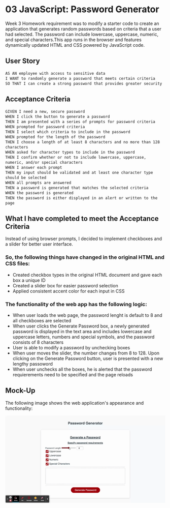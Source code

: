 # 03 JavaScript: Password Generator

Week 3 Homework requirement was to modify a starter code to create an application that generates random passwords based on criteria that a user had selected. The password can include lowercase, uppercase, numeric, and special characters.This app runs in the browser and features dynamically updated HTML and CSS powered by JavaScript code.


## User Story

```
AS AN employee with access to sensitive data
I WANT to randomly generate a password that meets certain criteria
SO THAT I can create a strong password that provides greater security
```

## Acceptance Criteria

```
GIVEN I need a new, secure password
WHEN I click the button to generate a password
THEN I am presented with a series of prompts for password criteria
WHEN prompted for password criteria
THEN I select which criteria to include in the password
WHEN prompted for the length of the password
THEN I choose a length of at least 8 characters and no more than 128 characters
WHEN asked for character types to include in the password
THEN I confirm whether or not to include lowercase, uppercase, numeric, and/or special characters
WHEN I answer each prompt
THEN my input should be validated and at least one character type should be selected
WHEN all prompts are answered
THEN a password is generated that matches the selected criteria
WHEN the password is generated
THEN the password is either displayed in an alert or written to the page
```

## What I have completed to meet the Acceptance Criteria
Instead of using browser prompts, I decided to implement checkboxes and a slider for better user interface.

###  So, the following things have changed in the original HTML and CSS files:

* Created checkbox types in the original HTML document and gave each box a unique ID
* Created a slider box for easier password selection
* Applied consistent accent color for each input in CSS

### The functionality of the web app has the following logic:

* When user loads the web page, the password lenght is default to 8 and all checkboxes are selected
* When user clicks the Generate Password box, a newly generated password is displayed in the text area and includes lowercase and uppercase letters, numbers and special symbols, and the password consists of 8 characters
* User is able to modify a password by unchecking boxes
* When user moves the slider, the number changes from 8 to 128. Upon clicking on the Generate Password button, user is presented with a new lengthy passoword
* When user unchecks all the boxes, he is alerted that the password requierements need to be specified and the page reloads

## Mock-Up

The following image shows the web application's appearance and functionality:

![The Password Generator application displays a red button to "Generate Password".](Assets/Password%20Generator.gif)

